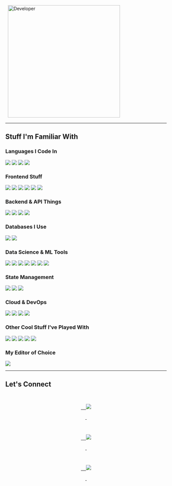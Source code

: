 <div align="left">



<p align="left">

  <img src="mario.gif" width="350" alt="Developer">

</p>



---



## Stuff I'm Familiar With



### Languages I Code In

<img src="https://img.shields.io/badge/TypeScript-007ACC?style=flat&logo=typescript&logoColor=white" />

<img src="https://img.shields.io/badge/Python-3776AB?style=flat&logo=python&logoColor=white" />

<img src="https://img.shields.io/badge/Go-00ADD8?style=flat&logo=go&logoColor=white" />

<!-- <img src="https://img.shields.io/badge/Bash-4EAA25?style=flat&logo=gnu-bash&logoColor=white" /> -->

<img src="https://img.shields.io/badge/Elixir-4B275F?style=flat&logo=elixir&logoColor=white" />

<!-- <img src="https://img.shields.io/badge/Java-ED8B00?style=flat&logo=openjdk&logoColor=white" /> -->



### Frontend Stuff

<img src="https://img.shields.io/badge/React-20232A?style=flat&logo=react&logoColor=61DAFB" />

<!-- <img src="https://img.shields.io/badge/React_Native-20232A?style=flat&logo=react&logoColor=61DAFB" /> -->

<img src="https://img.shields.io/badge/Next.js-000000?style=flat&logo=nextdotjs&logoColor=white" />

<img src="https://img.shields.io/badge/Astro-0D1117?style=flat&logo=astro&logoColor=white" />

<img src="https://img.shields.io/badge/Tailwind_CSS-38B2AC?style=flat&logo=tailwind-css&logoColor=white" />

<img src="https://img.shields.io/badge/shadcn/ui-000000?style=flat&logo=shadcnui&logoColor=white" />

<img src="https://img.shields.io/badge/React_Router_v7-CA4245?style=flat&logo=react-router&logoColor=white" />

<!-- <img src="https://img.shields.io/badge/TanStack_Router-FF6B35?style=flat&logo=tanstackrouter&logoColor=white" /> -->



### Backend & API Things

<img src="https://img.shields.io/badge/Node.js-43853D?style=flat&logo=node.js&logoColor=white" />

<img src="https://img.shields.io/badge/Express.js-404D59?style=flat&logo=express&logoColor=white" />

<img src="https://img.shields.io/badge/FastAPI-009688?style=flat&logo=fastapi&logoColor=white" />

<img src="https://img.shields.io/badge/Hono-E36002?style=flat&logo=hono&logoColor=white" />

<!-- <img src="https://img.shields.io/badge/Spring_Boot-F2F4F9?style=flat&logo=spring-boot" /> -->

<!-- <img src="https://img.shields.io/badge/NestJS-E0234E?style=flat&logo=nestjs&logoColor=white" />

<img src="https://img.shields.io/badge/GraphQL-E10098?style=flat&logo=graphql&logoColor=white" /> -->



### Databases I Use

<img src="https://img.shields.io/badge/PostgreSQL-316192?style=flat&logo=postgresql&logoColor=white" />

<img src="https://img.shields.io/badge/SQLite-07405E?style=flat&logo=sqlite&logoColor=white" />

<!-- <img src="https://img.shields.io/badge/MongoDB-4EA94B?style=flat&logo=mongodb&logoColor=white" /> -->



### Data Science & ML Tools

<img src="https://img.shields.io/badge/Pandas-150458?style=flat&logo=pandas&logoColor=white" />

<img src="https://img.shields.io/badge/NumPy-013243?style=flat&logo=numpy&logoColor=white" />

<img src="https://img.shields.io/badge/Matplotlib-11557c?style=flat&logo=matplotlib&logoColor=white" />

<img src="https://img.shields.io/badge/Seaborn-3776AB?style=flat&logo=python&logoColor=white" />

<img src="https://img.shields.io/badge/Polars-CD792C?style=flat&logo=polars&logoColor=white" />

<img src="https://img.shields.io/badge/Scikit--Learn-F7931E?style=flat&logo=scikit-learn&logoColor=white" />

<!-- <img src="https://img.shields.io/badge/PyTorch-EE4C2C?style=flat&logo=pytorch&logoColor=white" /> -->

<img src="https://img.shields.io/badge/Keras-D00000?style=flat&logo=keras&logoColor=white" />

<!-- <img src="https://img.shields.io/badge/Shiny-75AADB?style=flat&logo=r&logoColor=white" /> -->

<!-- <img src="https://img.shields.io/badge/Quarto-75AADB?style=flat&logo=quarto&logoColor=white" /> -->



### State Management

<img src="https://img.shields.io/badge/Zustand-2D3748?style=flat&logo=zustand&logoColor=white" />

<img src="https://img.shields.io/badge/Redux-593D88?style=flat&logo=redux&logoColor=white" />

<img src="https://img.shields.io/badge/XState--Store-2C3E50?style=flat&logo=xstate&logoColor=white" />



<!-- ### DevOps & Infrastructure -->



### Cloud & DevOps

<img src="https://img.shields.io/badge/Docker-2496ED?style=flat&logo=docker&logoColor=white" />

<!-- <img src="https://img.shields.io/badge/Kubernetes-326CE5?style=flat&logo=kubernetes&logoColor=white" /> -->

<!-- <img src="https://img.shields.io/badge/Terraform-7B42BC?style=flat&logo=terraform&logoColor=white" /> -->

<img src="https://img.shields.io/badge/GitHub_Actions-2088FF?style=flat&logo=github-actions&logoColor=white" />

<!-- <img src="https://img.shields.io/badge/Amazon_AWS-232F3E?style=flat&logo=amazon-aws&logoColor=white" /> -->

<img src="https://img.shields.io/badge/Cloudflare-F38020?style=flat&logo=cloudflare&logoColor=white" />

<img src="https://img.shields.io/badge/Nginx-009639?style=flat&logo=nginx&logoColor=white" />



### Other Cool Stuff I've Played With

<img src="https://img.shields.io/badge/RabbitMQ-FF6600?style=flat&logo=rabbitmq&logoColor=white" />

<img src="https://img.shields.io/badge/Apache_Kafka-231F20?style=flat&logo=apache-kafka&logoColor=white" />

<img src="https://img.shields.io/badge/Expo-000020?style=flat&logo=expo&logoColor=white" />

<img src="https://img.shields.io/badge/DuckDB-FFF000?style=flat&logo=duckdb&logoColor=black" />

<img src="https://img.shields.io/badge/Phoenix-FF6600?style=flat&logo=phoenixframework&logoColor=white" />



<!-- ### Testing & Message Queues

<img src="https://img.shields.io/badge/Jest-C21325?style=flat&logo=jest&logoColor=white" />

<img src="https://img.shields.io/badge/Cypress-17202C?style=flat&logo=cypress&logoColor=white" />

<img src="https://img.shields.io/badge/RabbitMQ-FF6600?style=flat&logo=rabbitmq&logoColor=white" />

<img src="https://img.shields.io/badge/Apache_Kafka-231F20?style=flat&logo=apache-kafka&logoColor=white" /> -->



### My Editor of Choice

<img src="https://img.shields.io/badge/NeoVim-57A143?style=flat&logo=neovim&logoColor=white" />



---



## Let's Connect



<div align="center">

  <a href="mailto:prashanttbhardwajj@gmail.com">

    <img src="https://img.shields.io/badge/Gmail-333333?style=for-the-badge&logo=gmail&logoColor=red" />

  </a>

  <a href="https://www.linkedin.com/in/prashant-bhardwaj-20/" target="_blank">

    <img src="https://img.shields.io/badge/LinkedIn-0077B5?style=for-the-badge&logo=linkedin&logoColor=white" />

  </a>

  <a href="https://twitter.com/BigSamosa20" target="_blank">

    <img src="https://img.shields.io/badge/Twitter-%231DA1F2.svg?style=for-the-badge&logo=Twitter&logoColor=white" />

  </a>

</div>



